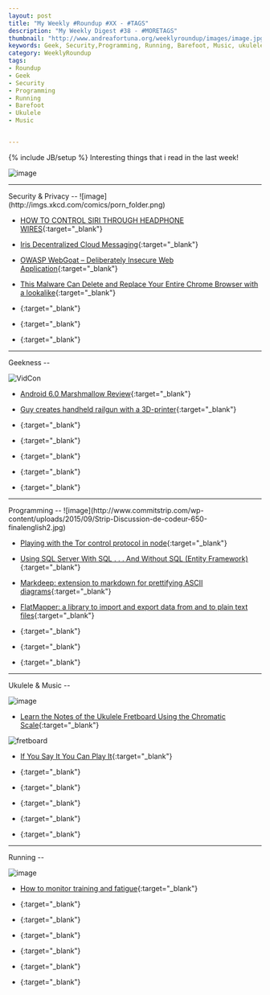 ```yaml
---
layout: post
title: "My Weekly #Roundup #XX - #TAGS"
description: "My Weekly Digest #38 - #MORETAGS"
thumbnail: "http://www.andreafortuna.org/weeklyroundup/images/image.jpg"
keywords: Geek, Security,Programming, Running, Barefoot, Music, ukulele, transcription
category: WeeklyRoundup
tags: 
- Roundup
- Geek
- Security
- Programming
- Running
- Barefoot
- Ukulele
- Music


---
```

{% include JB/setup %}
Interesting things that i read in the last week!

![image](/weeklyroundup/images/image.jpg)
<!-- more -->
<hr/>
Security & Privacy
--
![image](http://imgs.xkcd.com/comics/porn_folder.png)

- [HOW TO CONTROL SIRI THROUGH HEADPHONE WIRES](http://hackaday.com/2015/10/19/how-to-control-siri-through-headphone-wires/){:target="_blank"}

- [Iris Decentralized Cloud Messaging](http://bravenewgeek.com/iris-decentralized-cloud-messaging/){:target="_blank"}

- [OWASP WebGoat – Deliberately Insecure Web Application](http://www.darknet.org.uk/2015/10/owasp-webgoat-deliberately-insecure-web-application/){:target="_blank"}

- [This Malware Can Delete and Replace Your Entire Chrome Browser with a lookalike](http://thehackernews.com/2015/10/malware-chome.html){:target="_blank"}

- [](){:target="_blank"}

- [](){:target="_blank"}

- [](){:target="_blank"}


<hr/>
Geekness
--

![VidCon](http://www.commitstrip.com/wp-content/uploads/2015/10/strip-salon-650-en.jpg)

- [Android 6.0 Marshmallow Review](http://recode.net/2015/10/15/android-6-0-marshmallow-review/){:target="_blank"}

- [Guy creates handheld railgun with a 3D-printer](http://www.engadget.com/2015/10/19/3d-printed-handheld-railgun/){:target="_blank"}

- [](){:target="_blank"}

- [](){:target="_blank"}

- [](){:target="_blank"}

- [](){:target="_blank"}

- [](){:target="_blank"}


<hr/>
Programming
--
![image](http://www.commitstrip.com/wp-content/uploads/2015/09/Strip-Discussion-de-codeur-650-finalenglish2.jpg)

- [Playing with the Tor control protocol in node](https://gist.github.com/dustyfresh/eb967a19d53df4a3434f){:target="_blank"}

- [Using SQL Server With SQL . . . And Without SQL (Entity Framework)](http://www.codeproject.com/Tips/1031605/Using-SQL-Server-With-SQL-And-Without-SQL-Entity-F){:target="_blank"}

- [Markdeep: extension to markdown for prettifying ASCII diagrams](http://casual-effects.com/markdeep/){:target="_blank"}

- [FlatMapper: a library to import and export data from and to plain text files](http://www.codeproject.com/Articles/1041237/Flatmapper){:target="_blank"}

- [](){:target="_blank"}

- [](){:target="_blank"}

- [](){:target="_blank"}


<hr/>
Ukulele & Music
--

![image](http://rlv.zcache.co.nz/ukulele_player_sticker-r168886474a7f4e76b354d4391e20eb78_v9wf3_8byvr_324.jpg)

- [Learn the Notes of the Ukulele Fretboard Using the Chromatic Scale](http://ukenut.com/natural-notes-on-the-fretboard/){:target="_blank"}

![fretboard](http://ukenut.com/wp-content/uploads/2015/10/capture6.png)

- [If You Say It You Can Play It](http://ukulelego.com/tips/say-can-play/){:target="_blank"}

- [](){:target="_blank"}

- [](){:target="_blank"}

- [](){:target="_blank"}

- [](){:target="_blank"}

- [](){:target="_blank"}


<hr/>
Running
--

![image](http://runninghumor.com/wp-content/blogs.dir/3/files/2013/07/hows-diet-going.jpg)

- [How to monitor training and fatigue](http://www.runnersworld.co.uk/gear/how-to-monitor-training-and-fatigue/14094.html){:target="_blank"}

- [](){:target="_blank"}

- [](){:target="_blank"}

- [](){:target="_blank"}

- [](){:target="_blank"}

- [](){:target="_blank"}

- [](){:target="_blank"}




